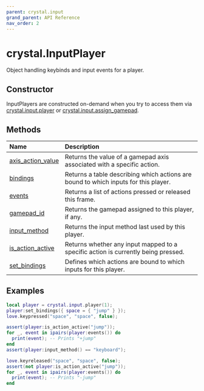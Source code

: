 ```yaml
---
parent: crystal.input
grand_parent: API Reference
nav_order: 2
---
```


# crystal.InputPlayer

Object handling keybinds and input events for a player.

## Constructor

InputPlayers are constructed on-demand when you try to access them via [crystal.input.player](player) or [crystal.input.assign_gamepad](assign_gamepad).

## Methods

| Name                                                | Description                                                                         |
| :-------------------------------------------------- | :---------------------------------------------------------------------------------- |
| [axis_action_value](input_player_axis_action_value) | Returns the value of a gamepad axis associated with a specific action.              |
| [bindings](input_player_bindings)                   | Returns a table describing which actions are bound to which inputs for this player. |
| [events](input_player_events)                       | Returns a list of actions pressed or released this frame.                           |
| [gamepad_id](input_player_gamepad_id)               | Returns the gamepad assigned to this player, if any.                                |
| [input_method](input_player_input_method)           | Returns the input method last used by this player.                                  |
| [is_action_active](input_player_is_action_active)   | Returns whether any input mapped to a specific action is currently being pressed.   |
| [set_bindings](input_player_set_bindings)           | Defines which actions are bound to which inputs for this player.                    |

## Examples

```lua
local player = crystal.input.player(1);
player:set_bindings({ space = { "jump" } });
love.keypressed("space", "space", false);

assert(player:is_action_active("jump"));
for _, event in ipairs(player:events()) do
  print(event); -- Prints "+jump"
end
assert(player:input_method() == "keyboard");

love.keyreleased("space", "space", false);
assert(not player:is_action_active("jump"));
for _, event in ipairs(player:events()) do
  print(event); -- Prints "-jump"
end
```
